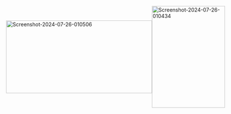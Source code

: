 <div style="display: flex; justify-content: space-around; align-items: center;">
    <a href="https://ibb.co/DG7zLBh" style="display: flex; justify-content: space-evenly; align-items: center;">
        <img width="400" height="200" src="https://i.ibb.co/VHvJ3FR/Screenshot-2024-07-26-010506.png" alt="Screenshot-2024-07-26-010506"/>
    </a>
    <a href="https://imgbb.com/" style="display: flex; justify-content: space-around; align-items: center;">
        <img width="200" height="280" src="https://i.ibb.co/j9tNCC2/Screenshot-2024-07-26-010434.png" alt="Screenshot-2024-07-26-010434"/>
    </a>
</div>
